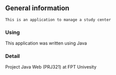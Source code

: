 ## General information

    This is an application to manage a study center

### Using

   This application was written using Java
### Detail

   Project Java Web (PRJ321) at FPT Univesity


